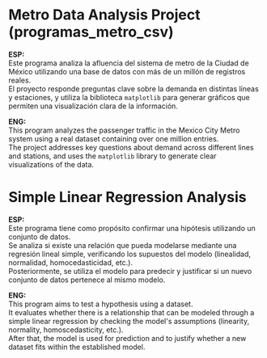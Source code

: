 # Metro Data Analysis Project (programas_metro_csv)

**ESP:**  
Este programa analiza la afluencia del sistema de metro de la Ciudad de México utilizando una base de datos con más de un millón de registros reales.  
El proyecto responde preguntas clave sobre la demanda en distintas líneas y estaciones, y utiliza la biblioteca `matplotlib` para generar gráficos que permiten una visualización clara de la información.

**ENG:**  
This program analyzes the passenger traffic in the Mexico City Metro system using a real dataset containing over one million entries.  
The project addresses key questions about demand across different lines and stations, and uses the `matplotlib` library to generate clear visualizations of the data.

# Simple Linear Regression Analysis

**ESP:**  
Este programa tiene como propósito confirmar una hipótesis utilizando un conjunto de datos.  
Se analiza si existe una relación que pueda modelarse mediante una regresión lineal simple, verificando los supuestos del modelo (linealidad, normalidad, homocedasticidad, etc.).  
Posteriormente, se utiliza el modelo para predecir y justificar si un nuevo conjunto de datos pertenece al mismo modelo.

**ENG:**  
This program aims to test a hypothesis using a dataset.  
It evaluates whether there is a relationship that can be modeled through a simple linear regression by checking the model's assumptions (linearity, normality, homoscedasticity, etc.).  
After that, the model is used for prediction and to justify whether a new dataset fits within the established model.

